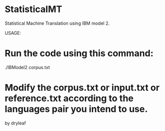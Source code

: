 # StatisticalMT
Statistical Machine Translation using IBM model 2.

USAGE:
# Run the code using this command:
./IBModel2 corpus.txt

# Modify the corpus.txt or input.txt or reference.txt according to the languages pair you intend to use.


by dryleaf
